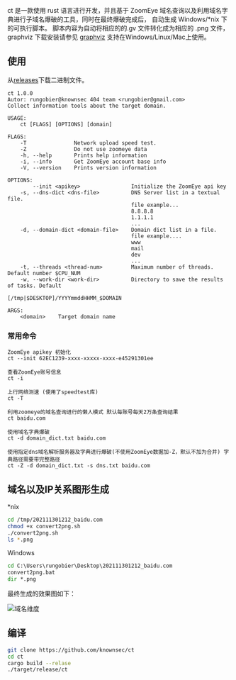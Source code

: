 ct 是一款使用 rust 语言进行开发，并且基于 ZoomEye 域名查询以及利用域名字典进行子域名爆破的工具，同时在最终爆破完成后， 自动生成 Windows/*nix 下的可执行脚本。 脚本内容为自动将相应的的.gv 文件转化成为相应的
.png 文件，graphviz 下载安装请参见 [graphviz](https://graphviz.org/download/)
支持在Windows/Linux/Mac上使用。

## 使用

从[releases](https://github.com/knownsec/ct/releases "releases")下载二进制文件。

```
ct 1.0.0
Autor: rungobier@knownsec 404 team <rungobier@gmail.com>
Collect information tools about the target domain.

USAGE:
    ct [FLAGS] [OPTIONS] [domain]

FLAGS:
    -T               Network upload speed test.
    -Z               Do not use zoomeye data
    -h, --help       Prints help information
    -i, --info       Get ZoomEye account base info
    -V, --version    Prints version information

OPTIONS:
        --init <apikey>                Initialize the ZoomEye api key 
    -s, --dns-dict <dns-file>          DNS Server list in a textual file.
                                       file example...
                                       8.8.8.8
                                       1.1.1.1
                                       ...
    -d, --domain-dict <domain-file>    Domain dict list in a file.
                                       file example....
                                       www
                                       mail
                                       dev
                                       ...
    -t, --threads <thread-num>         Maximum number of threads. Default number $CPU_NUM
    -w, --work-dir <work-dir>          Directory to save the results of tasks. Default
                                       [/tmp|$DESKTOP]/YYYYmmddHHMM_$DOMAIN

ARGS:
    <domain>    Target domain name

```

### 常用命令

```
ZoomEye apikey 初始化
ct --init 62EC1239-xxxx-xxxxx-xxxx-e45291301ee

查看ZoomEye账号信息
ct -i

上行网络测速 (使用了speedtest库)
ct -T

利用zoomeye的域名查询进行的懒人模式 默认每账号每天2万条查询结果
ct baidu.com

使用域名字典爆破
ct -d domain_dict.txt baidu.com

使用指定dns域名解析服务器及字典进行爆破(不使用ZoomEye数据加-Z，默认不加为合并) 字典路径需要带完整路径
ct -Z -d domain_dict.txt -s dns.txt baidu.com
```

## 域名以及IP关系图形生成

*nix

```bash
cd /tmp/202111301212_baidu.com
chmod +x convert2png.sh
./convert2png.sh
ls *.png
```

Windows

```bat
cd C:\Users\rungobier\Desktop\202111301212_baidu.com
convert2png.bat
dir *.png
```

最终生成的效果图如下：

![域名维度](./images/domain_graph.gv.svg)

## 编译

```bash
git clone https://github.com/knownsec/ct
cd ct
cargo build --relase
./target/release/ct 
```

